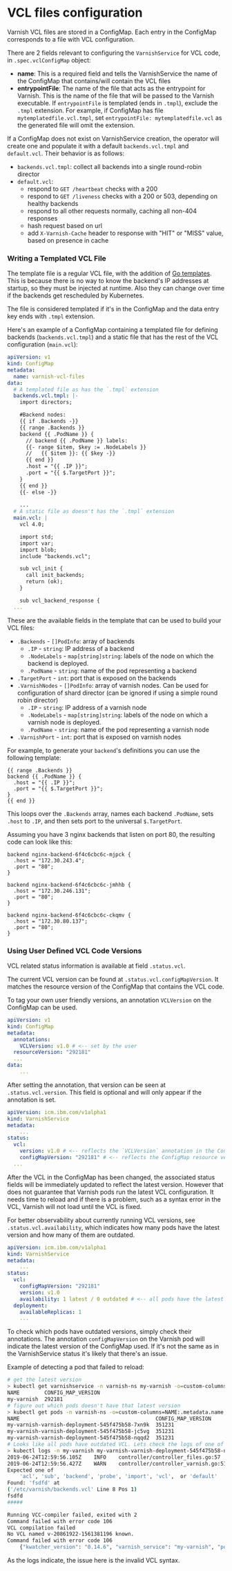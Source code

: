 # VCL files configuration

Varnish VCL files are stored in a ConfigMap. Each entry in the ConfigMap corresponds to a file with VCL configuration.

There are 2 fields relevant to configuring the `VarnishService` for VCL code, in `.spec.vclConfigMap` object:

* **name**: This is a required field and tells the VarnishService the name of the ConfigMap that contains/will contain the VCL files
* **entrypointFile**: The name of the file that acts as the entrypoint for Varnish. This is the name of the file that will be passed to the Varnish executable. If `entrypointFile` is templated (ends in `.tmpl`), exclude the `.tmpl` extension. For example, if ConfigMap has file `mytemplatedfile.vcl.tmpl`, set `entrypointFile: mytemplatedfile.vcl` as the generated file will omit the extension.

If a ConfigMap does not exist on VarnishService creation, the operator will create one and populate it with a default `backends.vcl.tmpl` and `default.vcl`. Their behavior is as follows:

* `backends.vcl.tmpl`: collect all backends into a single round-robin director
* `default.vcl`:
  * respond to `GET /heartbeat` checks with a 200
  * respond to `GET /liveness` checks with a 200 or 503, depending on healthy backends
  * respond to all other requests normally, caching all non-404 responses
  * hash request based on url
  * add `X-Varnish-Cache` header to response with "HIT" or "MISS" value, based on presence in cache
    
### Writing a Templated VCL File

The template file is a regular VCL file, with the addition of [Go templates](https://golang.org/pkg/text/template). This is because there is no way to know the backend's IP addresses at startup, so they must be injected at runtime. Also they can change over time if the backends get rescheduled by Kubernetes. 

The file is considered templated if it's in the ConfigMap and the data entry key ends with `.tmpl` extension.

Here's an example of a ConfigMap containing a templated file for defining backends (`backends.vcl.tmpl`) and a static file that has the rest of the VCL configuration (`main.vcl`):

```yaml
apiVersion: v1
kind: ConfigMap
metadata:
  name: varnish-vcl-files
data:
  # A templated file as has the `.tmpl` extension
  backends.vcl.tmpl: |-
    import directors;

    #Backend nodes:
    {{ if .Backends -}}
    {{ range .Backends }}
    backend {{ .PodName }} {
      // backend {{ .PodName }} labels:
      {{- range $item, $key := .NodeLabels }}
      //   {{ $item }}: {{ $key -}}
      {{ end }}
      .host = "{{ .IP }}";
      .port = "{{ $.TargetPort }}";
    }
    {{ end }}
    {{- else -}}
    
    ...
  # A static file as doesn't has the `.tmpl` extension
  main.vcl: |
    vcl 4.0;

    import std;
    import var;
    import blob;
    include "backends.vcl";

    sub vcl_init {
      call init_backends;
      return (ok);
    }

    sub vcl_backend_response {
  ...
```

These are the available fields in the template that can be used to build your VCL files:

* `.Backends` - `[]PodInfo`: array of backends
  * `.IP` - `string`: IP address of a backend
  * `.NodeLabels` - `map[string]string`: labels of the node on which the backend is deployed.
  * `.PodName` - `string`: name of the pod representing a backend
* `.TargetPort` - `int`: port that is exposed on the backends
* `.VarnishNodes` - `[]PodInfo`: array of varnish nodes. Can be used for configuration of shard director (can be ignored if using a simple round robin director)
  * `.IP` - `string`: IP address of a varnish node
  * `.NodeLabels` - `map[string]string`: labels of the node on which a varnish node is deployed.
  * `.PodName` - `string`: name of the pod representing a varnish node
* `.VarnishPort` - `int`: port that is exposed on varnish nodes


For example, to generate your `backend`'s definitions you can use the following template:

```vcl
{{ range .Backends }}
backend {{ .PodName }} {
  .host = "{{ .IP }}";
  .port = "{{ $.TargetPort }}";
}
{{ end }}
```

This loops over the `.Backends` array, names each backend `.PodName`, sets `.host` to `.IP`, and then sets port to the universal `$.TargetPort`.

Assuming you have 3 nginx backends that listen on port 80, the resulting code can look like this:

```vcl
backend nginx-backend-6f4c6cbc6c-mjpck {
  .host = "172.30.243.4";
  .port = "80";
}

backend nginx-backend-6f4c6cbc6c-jmhhb {
  .host = "172.30.246.131";
  .port = "80";
}

backend nginx-backend-6f4c6cbc6c-ckqmv {
  .host = "172.30.80.137";
  .port = "80";
}
```

### Using User Defined VCL Code Versions

VCL related status information is available at field `.status.vcl`. 

The current VCL version can be found at `.status.vcl.configMapVersion`. It matches the resource version of the ConfigMap that contains the VCL code. 

To tag your own user friendly versions, an annotation `VCLVersion` on the ConfigMap can be used.

```yaml
apiVersion: v1
kind: ConfigMap
metadata:
  annotations:
    VCLVersion: v1.0 # <-- set by the user
  resourceVersion: "292181"
  ...
data:
    ...
```

After setting the annotation, that version can be seen at `.status.vcl.version`. This field is optional and will only appear if the annotation is set.

```yaml
apiVersion: icm.ibm.com/v1alpha1
kind: VarnishService
metadata:
    ...
status:
  vcl:
    version: v1.0 # <-- reflects the `VCLVersion` annotation in the ConfigMap
    configMapVersion: "292181" # <-- reflects the ConfigMap resource version
  ...
```

After the VCL in the ConfigMap has been changed, the associated status fields will be immediately updated to reflect the latest version. However that does not guarantee that Varnish pods run the latest VCL configuration. It needs time to reload and if there is a problem, such as a syntax error in the VCL, Varnish will not load until the VCL is fixed.
 
For better observability about currently running VCL versions, see `.status.vcl.availability`, which indicates how many pods have the latest version and how many of them are outdated. 

```yaml
apiVersion: icm.ibm.com/v1alpha1
kind: VarnishService
metadata:
    ...
status:
  vcl:
    configMapVersion: "292181"
    version: v1.0
    availability: 1 latest / 0 outdated # <-- all pods have the latest VCL version
  deployment:
    availableReplicas: 1
    ...
```

To check which pods have outdated versions, simply check their annotations. The annotation `configMapVersion` on the Varnish pod will indicate the latest version of the ConfigMap used. If it's not the same as in the VarnishService status it's likely that there's an issue.

Example of detecting a pod that failed to reload:

```bash
# get the latest version
> kubectl get varnishservice -n varnish-ns my-varnish -o=custom-columns=NAME:.metadata.name,CONFIG_MAP_VERSION:.status.vcl.configMapVersion
NAME        CONFIG_MAP_VERSION
my-varnish  292181
# figure out which pods doesn't have that latest version
> kubectl get pods -n varnish-ns -o=custom-columns=NAME:.metadata.name,CONFIG_MAP_VERSION:.metadata.annotations.configMapVersion
NAME                                            CONFIG_MAP_VERSION
my-varnish-varnish-deployment-545f475b58-7xn9k  351231
my-varnish-varnish-deployment-545f475b58-jc5vg  351231
my-varnish-varnish-deployment-545f475b58-nqqd2  351231
# Looks like all pods have outdated VCL. Lets check the logs of one of the pods
> kubectl logs -n my-varnish my-varnish-varnish-deployment-545f475b58-nqqd2 
2019-06-24T12:59:56.105Z	INFO	controller/controller_files.go:57	Rewriting file	{"kwatcher_version": "0.14.6", "varnish_service": "my-varnish", "pod_name": "my-varnish-varnish-deployment-545f475b58-nqqd2", "namespace": "my-varnish", "file_path": "/etc/varnish/backends.vcl"}
2019-06-24T12:59:56.427Z	WARN	controller/controller_varnish.go:51	Message from VCC-compiler:
Expected one of
	'acl', 'sub', 'backend', 'probe', 'import', 'vcl',  or 'default'
Found: 'fsdfd' at
('/etc/varnish/backends.vcl' Line 8 Pos 1)
fsdfd
#####

Running VCC-compiler failed, exited with 2
Command failed with error code 106
VCL compilation failed
No VCL named v-20861922-1561381196 known.
Command failed with error code 106
	{"kwatcher_version": "0.14.6", "varnish_service": "my-varnish", "pod_name": "my-varnish-varnish-deployment-545f475b58-nqqd2", "namespace": "my-varnish"}
```

As the logs indicate, the issue here is the invalid VCL syntax.